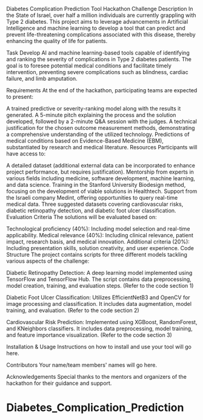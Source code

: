 Diabetes Complication Prediction Tool
Hackathon Challenge Description
In the State of Israel, over half a million individuals are currently grappling with Type 2 diabetes. This project aims to leverage advancements in Artificial Intelligence and machine learning to develop a tool that can predict and prevent life-threatening complications associated with this disease, thereby enhancing the quality of life for patients.

Task
Develop AI and machine learning-based tools capable of identifying and ranking the severity of complications in Type 2 diabetes patients. The goal is to foresee potential medical conditions and facilitate timely intervention, preventing severe complications such as blindness, cardiac failure, and limb amputation.

Requirements
At the end of the hackathon, participating teams are expected to present:

A trained predictive or severity-ranking model along with the results it generated.
A 5-minute pitch explaining the process and the solution developed, followed by a 2-minute Q&A session with the judges.
A technical justification for the chosen outcome measurement methods, demonstrating a comprehensive understanding of the utilized technology.
Predictions of medical conditions based on Evidence-Based Medicine (EBM), substantiated by research and medical literature.
Resources
Participants will have access to:

A detailed dataset (additional external data can be incorporated to enhance project performance, but requires justification).
Mentorship from experts in various fields including medicine, software development, machine learning, and data science.
Training in the Stanford University Biodesign method, focusing on the development of viable solutions in Healthtech.
Support from the Israeli company Medint, offering opportunities to query real-time medical data.
Three suggested datasets covering cardiovascular risks, diabetic retinopathy detection, and diabetic foot ulcer classification.
Evaluation Criteria
The solutions will be evaluated based on:

Technological proficiency (40%): Including model selection and real-time applicability.
Medical relevance (40%): Including clinical relevance, patient impact, research basis, and medical innovation.
Additional criteria (20%): Including presentation skills, solution creativity, and user experience.
Code Structure
The project contains scripts for three different models tackling various aspects of the challenge:

Diabetic Retinopathy Detection: A deep learning model implemented using TensorFlow and TensorFlow Hub. The script contains data preprocessing, model creation, training, and evaluation steps. (Refer to the code section 1)

Diabetic Foot Ulcer Classification: Utilizes EfficientNetB3 and OpenCV for image processing and classification. It includes data augmentation, model training, and evaluation. (Refer to the code section 2)

Cardiovascular Risk Prediction: Implemented using XGBoost, RandomForest, and KNeighbors classifiers. It includes data preprocessing, model training, and feature importance visualization. (Refer to the code section 3)

Installation & Usage
Instructions on how to install and use your tool will go here.

Contributors
Your name/team members' names will go here.

Acknowledgements
Special thanks to the mentors and organizers of the hackathon for their guidance and support.

# Diabetes_Complication_Prediction
